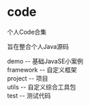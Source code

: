 # code
个人Code合集

旨在整合个人Java源码
 
demo    --  基础JavaSE小案例  
framework  -- 自定义框架  
project  -- 项目  
utils   -- 自定义综合工具包  
test   -- 测试代码  
